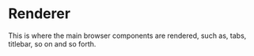 # Renderer

This is where the main browser components are rendered, such as, tabs, titlebar, so on and so forth.